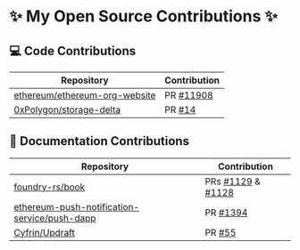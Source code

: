 # ✨ My Open Source Contributions ✨

## 💻 Code Contributions

| Repository                                                                        | Contribution                                                             |
| --------------------------------------------------------------------------------- | ------------------------------------------------------------------------ |
| [ethereum/ethereum-org-website](https://github.com/ethereum/ethereum-org-website) | PR [#11908](https://github.com/ethereum/ethereum-org-website/pull/11908) |
| [0xPolygon/storage-delta](https://github.com/0xPolygon/storage-delta)             | PR [#14](https://github.com/0xPolygon/storage-delta/pull/14)             |

## 📝 Documentation Contributions

| Repository                                                                                                      | Contribution                                                                                                      |
| --------------------------------------------------------------------------------------------------------------- | ----------------------------------------------------------------------------------------------------------------- |
| [foundry-rs/book](https://github.com/foundry-rs/book)                                                           | PRs [#1129](https://github.com/foundry-rs/book/pull/1129) & [#1128](https://github.com/foundry-rs/book/pull/1128) |
| [ethereum-push-notification-service/push-dapp](https://github.com/ethereum-push-notification-service/push-dapp) | PR [#1394](https://github.com/ethereum-push-notification-service/push-dapp/pull/1394)                             |
| [Cyfrin/Updraft](https://github.com/Cyfrin/Updraft)                                                             | PR [#55](https://github.com/Cyfrin/Updraft/pull/55)                                                               |
